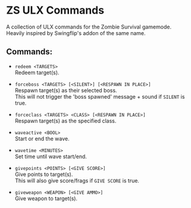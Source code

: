 # ZS ULX Commands

A collection of ULX commands for the Zombie Survival gamemode.  
Heavily inspired by Swingflip's addon of the same name.

## Commands:

- `redeem <TARGETS>`  
	Redeem target(s).

- `forceboss <TARGETS> [<SILENT>] [<RESPAWN IN PLACE>]`  
	Respawn target(s) as their selected boss.  
	This will not trigger the 'boss spawned' message + sound if `SILENT` is true.

- `forceclass <TARGETS> <CLASS> [<RESPAWN IN PLACE>]`  
	Respawn target(s) as the specified class.

- `waveactive <BOOL>`  
	Start or end the wave.

- `wavetime <MINUTES>`  
	Set time until wave start/end.

- `givepoints <POINTS> [<GIVE SCORE>]`  
	Give points to target(s).  
	This will also give score/frags if `GIVE SCORE` is true.

- `giveweapon <WEAPON> [<GIVE AMMO>]`  
	Give weapon to target(s).

